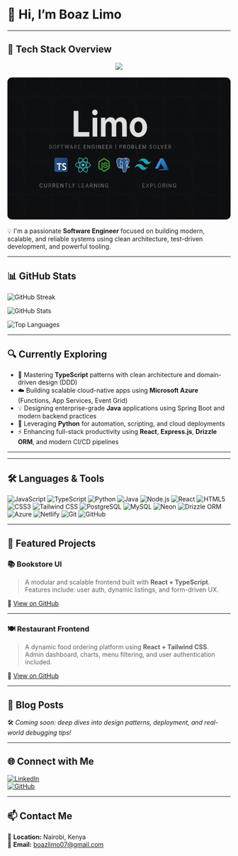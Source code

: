 <!-- Banner with adjusted height -->

# 👋 Hi, I’m Boaz Limo

---

## 📌 Tech Stack Overview

<p align="center">
  <img src="https://skillicons.dev/icons?i=ts,js,react,nodejs,python,java,tailwind,postgres,mysql,azure,vercel,netlify,git,github" />
</p>

<p align="center">
  <img src="./banner.png" alt="Boaz Limo Banner" style="border-radius: 10px; width: 100%; height: 320px; object-fit: cover;" />
</p>

💡 I'm a passionate **Software Engineer** focused on building modern, scalable, and reliable systems using clean architecture, test-driven development, and powerful tooling.

---

## 📊 GitHub Stats

![GitHub Streak](https://github-readme-streak-stats-eight.vercel.app?user=LimoB&theme=tokyonight&hide_border=true)

![GitHub Stats](https://github-readme-stats.vercel.app/api?username=LimoB&show_icons=true&theme=tokyonight&hide_border=true)

![Top Languages](https://github-readme-stats.vercel.app/api/top-langs/?username=LimoB&layout=compact&theme=tokyonight&hide_border=true)

---

## 🔍 Currently Exploring

- 🧠 Mastering **TypeScript** patterns with clean architecture and domain-driven design (DDD)
- ☁️ Building scalable cloud-native apps using **Microsoft Azure** (Functions, App Services, Event Grid)
- 💡 Designing enterprise-grade **Java** applications using Spring Boot and modern backend practices
- 🐍 Leveraging **Python** for automation, scripting, and cloud deployments
- ⚡ Enhancing full-stack productivity using **React**, **Express.js**, **Drizzle ORM**, and modern CI/CD pipelines

---

<!-- ## 📈 Contribution Activity -->

<!-- ![Boaz Limo's GitHub Activity Graph](https://github-activity-graph.vercel.app/graph?username=LimoB&theme=tokyonight&hide_border=true) -->

---

## 🛠️ Languages & Tools

![JavaScript](https://img.shields.io/badge/-JavaScript-F7DF1E?style=for-the-badge&logo=javascript&logoColor=black)
![TypeScript](https://img.shields.io/badge/-TypeScript-007ACC?style=for-the-badge&logo=typescript&logoColor=white)
![Python](https://img.shields.io/badge/-Python-3776AB?style=for-the-badge&logo=python&logoColor=white)
![Java](https://img.shields.io/badge/-Java-007396?style=for-the-badge&logo=java&logoColor=white)
![Node.js](https://img.shields.io/badge/-Node.js-339933?style=for-the-badge&logo=node.js&logoColor=white)
![React](https://img.shields.io/badge/-React-61DAFB?style=for-the-badge&logo=react&logoColor=black)
![HTML5](https://img.shields.io/badge/-HTML5-E34F26?style=for-the-badge&logo=html5&logoColor=white)
![CSS3](https://img.shields.io/badge/-CSS3-1572B6?style=for-the-badge&logo=css3&logoColor=white)
![Tailwind CSS](https://img.shields.io/badge/-TailwindCSS-06B6D4?style=for-the-badge&logo=tailwindcss&logoColor=white)
![PostgreSQL](https://img.shields.io/badge/-PostgreSQL-4169E1?style=for-the-badge&logo=postgresql&logoColor=white)
![MySQL](https://img.shields.io/badge/-MySQL-4479A1?style=for-the-badge&logo=mysql&logoColor=white)
![Neon](https://img.shields.io/badge/-Neon-000000?style=for-the-badge&logo=neon&logoColor=white)
![Drizzle ORM](https://img.shields.io/badge/-Drizzle%20ORM-000?style=for-the-badge&logoColor=white)
![Azure](https://img.shields.io/badge/-Azure-0078D4?style=for-the-badge&logo=microsoftazure&logoColor=white)
![Netlify](https://img.shields.io/badge/-Netlify-00C7B7?style=for-the-badge&logo=netlify&logoColor=white)
![Git](https://img.shields.io/badge/-Git-F05032?style=for-the-badge&logo=git&logoColor=white)
![GitHub](https://img.shields.io/badge/-GitHub-181717?style=for-the-badge&logo=github&logoColor=white)

---

## 🚀 Featured Projects

### 📚 Bookstore UI

> A modular and scalable frontend built with **React + TypeScript**.  
> Features include: user auth, dynamic listings, and form-driven UX.

🔗 [View on GitHub](https://github.com/LimoB/bookstore-ui)

---

### 🍽️ Restaurant Frontend

> A dynamic food ordering platform using **React + Tailwind CSS**.  
> Admin dashboard, charts, menu filtering, and user authentication included.

🔗 [View on GitHub](https://github.com/LimoB/restaurant-frontend)

---

## 📰 Blog Posts

🛠️ _Coming soon: deep dives into design patterns, deployment, and real-world debugging tips!_

---

## 🌐 Connect with Me

[![LinkedIn](https://img.shields.io/badge/-LinkedIn-0077B5?style=for-the-badge&logo=linkedin&logoColor=white)](https://www.linkedin.com/in/boaz-limo-30752b310/)  
[![GitHub](https://img.shields.io/badge/-GitHub-181717?style=for-the-badge&logo=github&logoColor=white)](https://github.com/LimoB)

---

## 📫 Contact Me

📍 **Location:** Nairobi, Kenya  
📧 **Email:** boazlimo07@gmail.com
